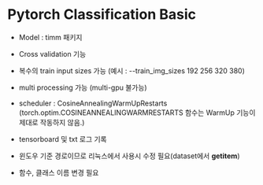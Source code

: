 # Pytorch Classification Basic

- Model : timm 패키지
- Cross validation 기능
- 복수의 train input sizes 가능 (예시 : --train_img_sizes 192 256 320 380)
- multi processing 가능 (multi-gpu 불가능)
- scheduler : CosineAnnealingWarmUpRestarts  
(torch.optim.COSINEANNEALINGWARMRESTARTS 함수는 WarmUp 기능이 제대로 작동하지 않음.)  

- tensorboard 및 txt 로그 기록
- 윈도우 기준 경로이므로 리눅스에서 사용시 수정 필요(dataset에서 __getitem__)
- 함수, 클래스 이름 변경 필요
